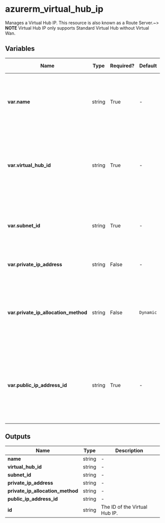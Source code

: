 # azurerm_virtual_hub_ip

Manages a Virtual Hub IP. This resource is also known as a Route Server.~> **NOTE** Virtual Hub IP only supports Standard Virtual Hub without Virtual Wan.

## Variables

| Name | Type | Required? |  Default  |  possible values |  Description |
| ---- | ---- | --------- |  ----------- | ----------- | ----------- |
| **var.name** | string | True | -  |  -  |  The name which should be used for this Virtual Hub IP. Changing this forces a new resource to be created. | 
| **var.virtual_hub_id** | string | True | -  |  -  |  The ID of the Virtual Hub within which this IP configuration should be created. Changing this forces a new resource to be created. | 
| **var.subnet_id** | string | True | -  |  -  |  The ID of the Subnet that the IP will reside. Changing this forces a new resource to be created. | 
| **var.private_ip_address** | string | False | -  |  -  |  The private IP address of the IP configuration. | 
| **var.private_ip_allocation_method** | string | False | `Dynamic`  |  `Static`, `Dynamic`  |  The private IP address allocation method. Possible values are `Static` and `Dynamic` is allowed. Defaults to `Dynamic`. | 
| **var.public_ip_address_id** | string | True | -  |  -  |  The ID of the Public IP Address. This option is required since September 1st 2021. Changing this forces a new resource to be created. | 



## Outputs

| Name | Type | Description |
| ---- | ---- | --------- | 
| **name** | string  | - | 
| **virtual_hub_id** | string  | - | 
| **subnet_id** | string  | - | 
| **private_ip_address** | string  | - | 
| **private_ip_allocation_method** | string  | - | 
| **public_ip_address_id** | string  | - | 
| **id** | string  | The ID of the Virtual Hub IP. | 
